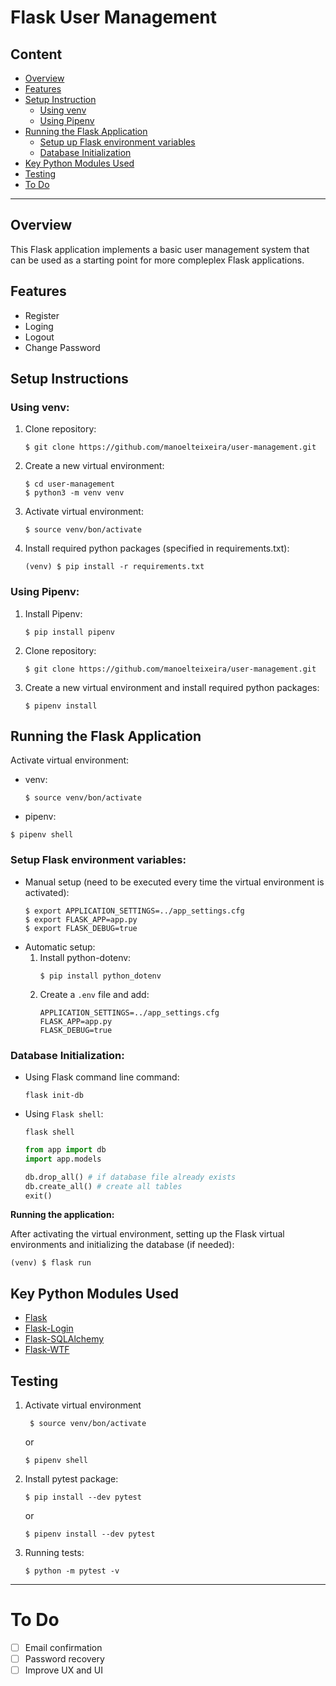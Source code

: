 # Flask User Management

## Content
- [Overview](#overview)
- [Features](#features)
- [Setup Instruction](#setup-instruction)
    - [Using venv](#using-venv)
    - [Using Pipenv](#using-pipenv)
- [Running the Flask Application](#running-the-flask-application)
    - [Setup up Flask environment variables](#setup-flask-environment-variables)
    - [Database Initialization](#database-initialization)
- [Key Python Modules Used](#key-python-modules-used)
- [Testing](#testing)
- [To Do](#to-do)

***

## Overview

This Flask application implements a basic user management system that can be used as a starting point for more compleplex Flask applications.

## Features
- Register
- Loging
- Logout
- Change Password

## Setup Instructions
### Using venv:
1. Clone repository:
    ```shell
    $ git clone https://github.com/manoelteixeira/user-management.git
    ```
2. Create a new virtual environment:
    ```shell
    $ cd user-management
    $ python3 -m venv venv
    ```
3. Activate virtual environment:
    ```shell
    $ source venv/bon/activate
    ```
4. Install required python packages (specified in requirements.txt):
    ```shell
    (venv) $ pip install -r requirements.txt
    ```

### Using Pipenv:
1. Install Pipenv:
    ```shell
    $ pip install pipenv
    ```
2. Clone repository:
    ```shell
    $ git clone https://github.com/manoelteixeira/user-management.git
    ```
3. Create a new virtual environment and install required python packages:
    ```shell
    $ pipenv install
    ```
## Running the Flask Application
Activate virtual environment:
- venv:
    ```shell
    $ source venv/bon/activate
    ```
- pipenv:
```shell
$ pipenv shell
```

### Setup Flask environment variables:
- Manual setup (need to be executed every time the virtual environment is activated):
    ```shell
    $ export APPLICATION_SETTINGS=../app_settings.cfg
    $ export FLASK_APP=app.py
    $ export FLASK_DEBUG=true
    ```
- Automatic setup:
    1. Install python-dotenv:
        ```shell
        $ pip install python_dotenv
        ```
    2. Create a `.env` file and add:
        ```
        APPLICATION_SETTINGS=../app_settings.cfg
        FLASK_APP=app.py
        FLASK_DEBUG=true 
        ```
### Database Initialization:
- Using Flask command line command:
    ```shell
    flask init-db
    ```

- Using `Flask shell`:
    ```shell
    flask shell
    ```
    ```python
    from app import db
    import app.models

    db.drop_all() # if database file already exists
    db.create_all() # create all tables
    exit()
    ```
**Running the application:**

After activating the virtual environment, setting up the Flask virtual environments and initializing the database (if needed):
```shell
(venv) $ flask run
```

## Key Python Modules Used
- [Flask](https://flask.palletsprojects.com)
- [Flask-Login](https://flask-login.readthedocs.io)
- [Flask-SQLAlchemy](https://flask-sqlalchemy.palletsprojects.com)
- [Flask-WTF](https://flask-wtf.readthedocs.io)

## Testing
1. Activate virtual environment
    ```shell
     $ source venv/bon/activate
    ```
    or 
    ```
    $ pipenv shell
    ```
2. Install pytest package:
    ```shell
    $ pip install --dev pytest
    ```
    or 
    ```
    $ pipenv install --dev pytest
    ```
3. Running tests:
    ```shell
    $ python -m pytest -v
    ```
***
# To Do
- [ ] Email confirmation
- [ ] Password recovery 
- [ ] Improve UX and UI 